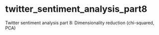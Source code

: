# twitter_sentiment_analysis_part8
Twitter sentiment analysis part 8: Dimensionality reduction (chi-squared, PCA)
